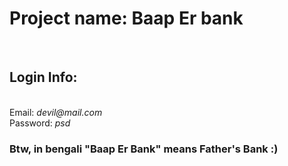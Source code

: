 # Project name: Baap Er bank
<br>

## Login Info:
<br>
Email: <i>devil@mail.com</i>
<br>
Password: <i>psd</i>
<br>

### Btw, in bengali "Baap Er Bank" means Father's Bank :)
